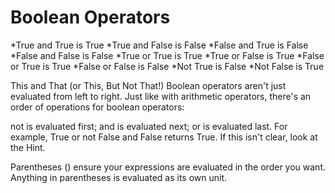 Boolean Operators
=================

*True and True is True
*True and False is False
*False and True is False
*False and False is False
*True or True is True
*True or False is True
*False or True is True
*False or False is False
*Not True is False
*Not False is True

This and That (or This, But Not That!)
Boolean operators aren't just evaluated from left to right. Just like with arithmetic operators, there's an order of operations for boolean operators:

not is evaluated first;
and is evaluated next;
or is evaluated last.
For example, True or not False and False returns True. If this isn't clear, look at the Hint.

Parentheses () ensure your expressions are evaluated in the order you want. Anything in parentheses is evaluated as its own unit.
